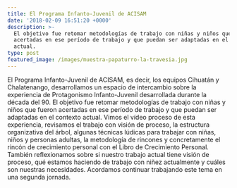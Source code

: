 ```yaml
---
title: El Programa Infanto-Juvenil de ACISAM
date: '2018-02-09 16:51:20 +0000'
description: >-
  El objetivo fue retomar metodologías de trabajo con niñas y niños que fueron
  acertadas en ese período de trabajo y que puedan ser adaptadas en el contexto
  actual.
type: post
featured_image: /images/muestra-papaturro-la-travesia.jpg
---
```

El Programa Infanto-Juvenil de ACISAM, es decir, los equipos Cihuatán y Chalatenango, desarrollamos un espacio de intercambio sobre la experiencia de Protagonismo Infanto-Juvenil desarrollada durante la década del 90. El objetivo fue retomar metodologías de trabajo con niñas y niños que fueron acertadas en ese período de trabajo y que puedan ser adaptadas en el contexto actual. Vimos el vídeo proceso de esta experiencia, revisamos el trabajo con visión de proceso, la estructura organizativa del árbol, algunas técnicas lúdicas para trabajar con niñas, niños y personas adultas, la metodología de rincones y concretamente el rincón de crecimiento personal con el Libro de Crecimiento Personal. También reflexionamos sobre si nuestro trabajo actual tiene visión de proceso, qué estamos haciendo de trabajo con niñez actualmente y cuáles son nuestras necesidades. Acordamos continuar trabajando este tema en una segunda jornada.
